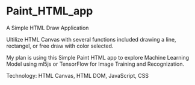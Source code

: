 # Paint_HTML_app

A Simple HTML Draw Application

Ultilize HTML Canvas with several functions included drawing a line, rectangel, or free draw with color selected.

My plan is using this Simple Paint HTML app to explore Machine Learning Model using ml5js or TensorFlow for Image Training and Recognization.

Technology: HTML Canvas, HTML DOM, JavaScript, CSS

